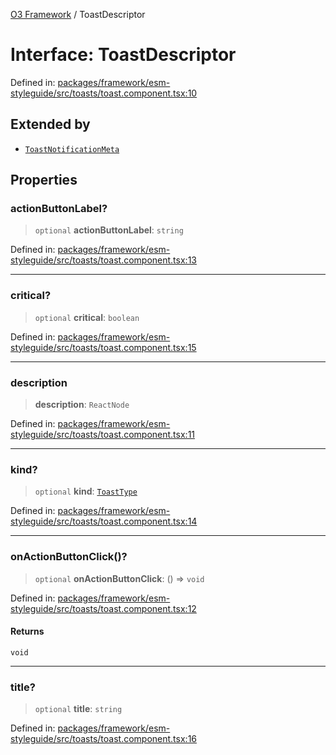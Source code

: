 [O3 Framework](../API.md) / ToastDescriptor

# Interface: ToastDescriptor

Defined in: [packages/framework/esm-styleguide/src/toasts/toast.component.tsx:10](https://github.com/its-kios09/openmrs-esm-core/blob/main/packages/framework/esm-styleguide/src/toasts/toast.component.tsx#L10)

## Extended by

- [`ToastNotificationMeta`](ToastNotificationMeta.md)

## Properties

### actionButtonLabel?

> `optional` **actionButtonLabel**: `string`

Defined in: [packages/framework/esm-styleguide/src/toasts/toast.component.tsx:13](https://github.com/its-kios09/openmrs-esm-core/blob/main/packages/framework/esm-styleguide/src/toasts/toast.component.tsx#L13)

***

### critical?

> `optional` **critical**: `boolean`

Defined in: [packages/framework/esm-styleguide/src/toasts/toast.component.tsx:15](https://github.com/its-kios09/openmrs-esm-core/blob/main/packages/framework/esm-styleguide/src/toasts/toast.component.tsx#L15)

***

### description

> **description**: `ReactNode`

Defined in: [packages/framework/esm-styleguide/src/toasts/toast.component.tsx:11](https://github.com/its-kios09/openmrs-esm-core/blob/main/packages/framework/esm-styleguide/src/toasts/toast.component.tsx#L11)

***

### kind?

> `optional` **kind**: [`ToastType`](../type-aliases/ToastType.md)

Defined in: [packages/framework/esm-styleguide/src/toasts/toast.component.tsx:14](https://github.com/its-kios09/openmrs-esm-core/blob/main/packages/framework/esm-styleguide/src/toasts/toast.component.tsx#L14)

***

### onActionButtonClick()?

> `optional` **onActionButtonClick**: () => `void`

Defined in: [packages/framework/esm-styleguide/src/toasts/toast.component.tsx:12](https://github.com/its-kios09/openmrs-esm-core/blob/main/packages/framework/esm-styleguide/src/toasts/toast.component.tsx#L12)

#### Returns

`void`

***

### title?

> `optional` **title**: `string`

Defined in: [packages/framework/esm-styleguide/src/toasts/toast.component.tsx:16](https://github.com/its-kios09/openmrs-esm-core/blob/main/packages/framework/esm-styleguide/src/toasts/toast.component.tsx#L16)
